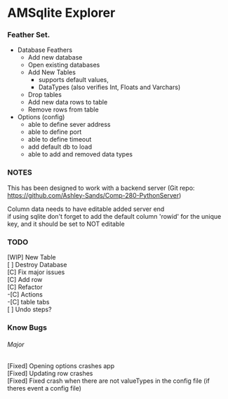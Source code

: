 # AMSqlite Explorer

### Feather Set.
- Database Feathers
  - Add new database
  - Open existing databases
  - Add New Tables
    - supports default values,
    - DataTypes (also verifies Int, Floats and Varchars)
  - Drop tables
  - Add new data rows to table
  - Remove rows from table
- Options (config)
  - able to define sever address
  - able to define port
  - able to define timeout
  - add default db to load
  - able to add and removed data types
  
### NOTES
This has been designed to work with a backend server (Git repo: https://github.com/Ashley-Sands/Comp-280-PythonServer)

Column data needs to have editable added server end  
if using sqlite don't forget to add the default column 'rowid' for the unique key, and it should be set to NOT editable 

### TODO
[WIP] New Table  
[ ] Destroy Database  
[C] Fix major issues  
[C] Add row  
[C] Refactor  
-[C] Actions  
-[C] table tabs  
[ ] Undo steps?

### Know Bugs
###### Major
[Fixed] Opening options crashes app  
[Fixed] Updating row crashes  
[Fixed] Fixed crash when there are not valueTypes in the config file (if theres event a config file)  



